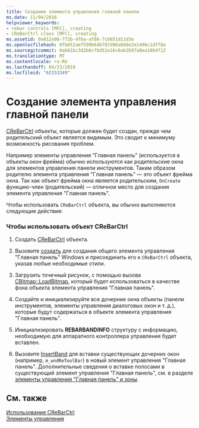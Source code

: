 ```yaml
---
title: Создание элемента управления главной панели
ms.date: 11/04/2016
helpviewer_keywords:
- rebar controls [MFC], creating
- CReBarCtrl class [MFC], creating
ms.assetid: 0a012e08-772b-4f6a-af86-7cb651d11d3e
ms.openlocfilehash: 0fb651aef599b64b787d96a668e2e1496c1dff8e
ms.sourcegitcommit: 0ab61bc3d2b6cfbd52a16c6ab2b97a8ea1864f12
ms.translationtype: MT
ms.contentlocale: ru-RU
ms.lasthandoff: 04/23/2019
ms.locfileid: "62153349"
---
```

# <a name="creating-a-rebar-control"></a>Создание элемента управления главной панели

[CReBarCtrl](../mfc/reference/crebarctrl-class.md) объекты, которые должен будет создан, прежде чем родительский объект является видимым. Это сводит к минимуму возможность рисования проблем.

Например элементы управления "Главная панель" (используется в объекты окон фрейма) обычно используются как родительские окна для элементов управления панели инструментов. Таким образом родителю элемента управления "Главная панель" — это объект фрейма окна. Так как объект фрейма окна является родительским, `OnCreate` функцию-член (родительский) — отличное место для создания элемента управления "Главная панель".

Чтобы использовать `CReBarCtrl` объекта, вы обычно выполняются следующие действия:

### <a name="to-use-a-crebarctrl-object"></a>Чтобы использовать объект CReBarCtrl

1. Создать [CReBarCtrl](../mfc/reference/crebarctrl-class.md) объекта.

1. Вызовите [создать](../mfc/reference/crebarctrl-class.md#create) для создания общего элемента управления "Главная панель" Windows и присоединить его к `CReBarCtrl` объекта, указав любые необходимые стили.

1. Загрузить точечный рисунок, с помощью вызова [CBitmap::LoadBitmap](../mfc/reference/cbitmap-class.md#loadbitmap), который будет использоваться в качестве фона объекта элемента управления "Главная панель".

1. Создайте и инициализируйте все дочерние окна объекты (панели инструментов, элементы управления диалоговых окон и т. д.), которые будут содержаться в объекте элемента управления "Главная панель".

1. Инициализировать **REBARBANDINFO** структуру с информацию, необходимую для аппаратного контроллера управления будет вставлен.

1. Вызовите [InsertBand](../mfc/reference/crebarctrl-class.md#insertband) для вставки существующих дочерних окон (например, `m_wndReToolBar`) в новый элемент управления "Главная панель". Дополнительные сведения о вставке полосами в существующий элемент управления "Главная панель", см. в разделе [элементы управления "Главная панель" и зоны](../mfc/rebar-controls-and-bands.md).

## <a name="see-also"></a>См. также

[Использование CReBarCtrl](../mfc/using-crebarctrl.md)<br/>
[Элементы управления](../mfc/controls-mfc.md)
